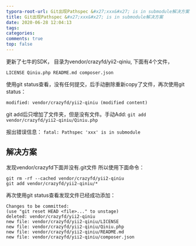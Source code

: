 ```yaml
---
typora-root-url: Git出现Pathspec &#x27;xxx&#x27; is in submodule解决方案
title: Git出现Pathspec &#x27;xxx&#x27; is in submodule解决方案
date: 2020-06-28 12:04:13
tags:
categories: 
comments: true
top: false
---
```




更新了七牛的SDK， 目录为vendor/crazyfd/yii2-qiniu, 下面有4个文件，

`LICENSE Qiniu.php README.md composer.json`

使用git status查看，没有任何提交，后手动删除重新copy了文件，再次使用git status：

`modified: vendor/crazyfd/yii2-qiniu (modified content)`

git add后只增加了文件夹，但是没有文件。手动Add:
`git add vendor/crazyfd/yii2-qiniu/Qiniu.php`

报出错误信息：
`fatal: Pathspec 'xxx' is in submodule`

## 解决方案
发现vendor/crazyfd下面并没有.git文件
所以使用下面命令：

```
git rm -rf --cached vendor/crazyfd/yii2-qiniu
git add vendor/crazyfd/yii2-qiniu/*
```

再次使用git status查看发现文件已经成功添加：

```
Changes to be committed:
(use "git reset HEAD <file>..." to unstage)
deleted: vendor/crazyfd/yii2-qiniu
new file: vendor/crazyfd/yii2-qiniu/LICENSE
new file: vendor/crazyfd/yii2-qiniu/Qiniu.php
new file: vendor/crazyfd/yii2-qiniu/README.md
new file: vendor/crazyfd/yii2-qiniu/composer.json
```

